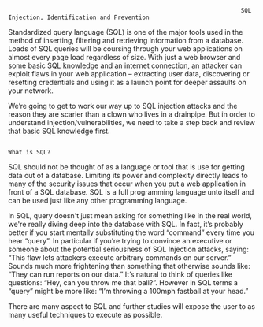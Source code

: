 							                                          SQL Injection, Identification and Prevention

Standardized query language (SQL) is one of the major tools used in the method of inserting, filtering and retrieving information from a database. Loads of SQL queries will be coursing through your web applications on almost every page load regardless of size. With just a web browser and some basic SQL knowledge and an internet connection, an attacker can exploit flaws in your web application – extracting user data, discovering or resetting credentials and using it as a launch point for deeper assaults on your network.

We’re going to get to work our way up to SQL injection attacks and the reason they are scarier than a clown who lives in a drainpipe. But in order to understand injection/vulnerabilities, we need to take a step back and review that basic SQL knowledge first.
 
								                                                        What is SQL?

SQL should not be thought of as a language or tool that is use for getting data out of a database. Limiting its power and complexity directly leads to many of the security issues that occur when you put a web application in front of a SQL database. SQL is a full programming language unto itself and can be used just like any other programming language.

In SQL, query doesn't just mean asking for something like in the real world, we're really diving deep into the database with SQL. In fact, it’s probably better if you start mentally substituting the word “command” every time you hear “query”. In particular if you’re trying to convince an executive or someone about the potential seriousness of SQL Injection attacks, saying: “This flaw lets attackers execute arbitrary commands on our server.” Sounds much more frightening than something that otherwise sounds like: “They can run reports on our data.” It’s natural to think of queries like questions: “Hey, can you throw me that ball?”. However in SQL terms a “query” might be more like: “I’m throwing a 100mph fastball at your head.”

There are many aspect to SQL and further studies will expose the user to as many useful techniques to execute as possible. 

								 
